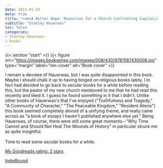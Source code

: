 ```yaml
---
date: 2011-01-29
meta: true
title: "<em>A Better Hope: Resources for a Church Confronting Capitalism, Democracy, and Postmodernity</em>"
subtitle: "Stanley Hauerwas"
toc: false
categories:
- Stanley Hauerwas
- books
---
```


{{< section "start" >}}
{{< figure src="https://images.booksense.com/images/008/430/9781587430008.jpg" type="margin" label="mn-cover" alt="Book cover" >}}

I remain a devotee of Hauerwas, but I was quite disappointed in this book. Maybe I should chalk it up to having binged on religious books lately. I in fact had decided to go back to secular books for a while before reading this, but the pastor of my new church mentioned to me that he had read this recently and liked it. I guess he found something in it that I didn't. Unlike other books of Hauerwas's that I've enjoyed ("Truthfulness and Tragedy," "A Community of Character," "The Peaceable Kingdom," "Resident Aliens") this book seemed completely devoid of a unifying theme, and really came across as "a book of essays I haven't published anywhere else yet." Being Hauerwas, of course, there were still some great moments--"Why Time Cannot and Should Not Heal The Wounds of History" in particular struck me as quite insightful. <br /><br />Time to read some secular books for a while.

[My Goodreads rating: 2 stars](https://www.goodreads.com/review/show/143184451)  

[IndieBound](https://www.indiebound.org/book/9781587430008)
